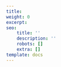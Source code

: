 ```yaml
---
title:
weight: 0
excerpt:
seo:
    title: ''
    description: ''
    robots: []
    extra: []
template: docs
---
```

